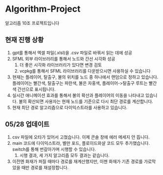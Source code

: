 # Algorithm-Project

알고리즘 10조 프로젝트입니다

## 현재 진행 상황

1. gpt를 통해서 엑셀 파일(.xlsl)을 .csv 파일로 바꿔서 읽는 데에 성공
2. SFML 외부 라이브러리를 통해서 노드와 간선 시각화 성공
   1. 더 좋은 시각화 라이브러리가 있다면 변경 검토
   2. vcpkg를 통해서 SFML 라이브러리를 다운받으시면 사용하실 수 있습니다
3. 현재는 플레이어, 탈출구, 불의 위치를 노드 중 하나에서 랜덤으로 정하고 있습니다. 플레이어는 빨간색, 탈출구는 파란색, 불은 자홍색, 플레이어->탈출구 루트는 빨간색 간선으로 표시됩니다.
4. 실시간 애니메이션 효과를 통해서 불의 확산과 플레이어의 이동을 나타내고 있습니다. 불의 확산되면 사용자는 현재 노드를 기준으로 다시 최단 경로를 계산합니다.
5. 현재 최단 경로 알고리즘으로 다이익스트라를 사용하고 있습니다.

## 05/28 업데이트

1. csv 파일에 오타가 있어서 고쳤습니다. 이제 콘솔 창에 에러 메세지 안 뜹니다.
2. main 코드에 다이익스트라, 벨만 포드, 플로이드와샬 코드 모두 추가했습니다. switch를 통해 번갈아가며 시행할 수 있습니다.
   1. 시행 결과, 세 가지 알고리즘 모두 결과는 같습니다.
3. 이전엔 화재가 퍼질 때마다 경로를 재계산했지만, 이젠 화재가 기존 경로를 가로막았을 때만 경로를 재설정합니다.
